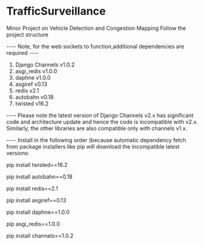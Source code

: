 # TrafficSurveillance
Minor Project on Vehicle Detection and Congestion Mapping
Follow the project structure

---- Note, for the web sockets to function,additional dependencies are required ----
1. Django Channels v1.0.2
2. asgi_redis v1.0.0
3. daphne v1.0.0
4. asgiref v0.13
5. redis v2.1
6. autobahn v0.18
7. twisted v16.2

---- Please note the latest version of Django Channels v2.x has significant code and architecture update and hence the code is incompatible with v2.x. Similarly, the other libraries are also compatible only with channels v1.x.

---- Install in the following order (because automatic dependency fetch from package installers like pip will download the incompatible latest versions:

pip install twisted==16.2

pip install autobahn==0.18

pip install redis==2.1

pip install asgiref==0.13

pip install daphne==1.0.0

pip asgi_redis==1.0.0

pip install channels==1.0.2
